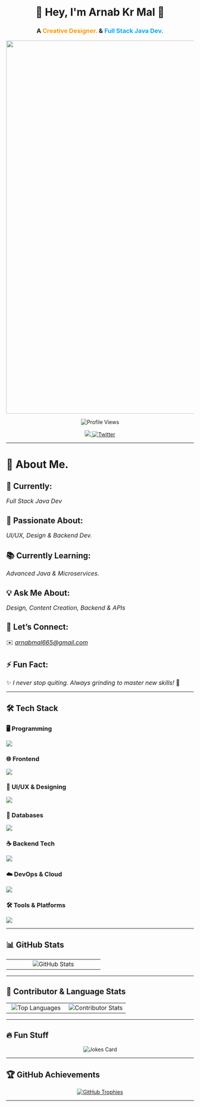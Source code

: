 <h1 align="center">🚀 Hey, I'm <strong>Arnab Kr  Mal</strong> 👋</h1>
<h3 align="center">
  A <span style="color:#ff9800;">Creative Designer.</span> & 
  <span style="color:#03a9f4;">Full Stack Java Dev.</span>
</h3>

<p align="center">
  <img src="https://i.postimg.cc/PJSNyhL0/Screenshot-2025-03-22-005250.png" width="1000">
</p>

<p align="center">
  <img src="https://komarev.com/ghpvc/?username=arnazz10&label=Profile%20views&color=0e75b6&style=flat" alt="Profile Views" />
</p>

<p align="center">
  <a href="https://www.linkedin.com/in/arnab-mal-74454127a/">
    <img src="https://img.shields.io/badge/-LinkedIn-0072b1?style=for-the-badge&logo=linkedin&logoColor=white">
  </a>
  <a href="https://twitter.com/arnabmaal">
    <img src="https://img.shields.io/twitter/follow/arnabmaal?logo=twitter&style=for-the-badge" alt="Twitter" />
  </a>
</p>

---

# 🚀 About Me.  

## **🎯 Currently:**  
<span style="font-size: 16px;">*Full Stack Java Dev*</span>  

## **🎨 Passionate About:**  
<span style="font-size: 16px;">*UI/UX, Design & Backend Dev.*</span>  

## **📚 Currently Learning:**  
<span style="font-size: 16px;">*Advanced Java & Microservices.*</span>  

## **💡 Ask Me About:**  
<span style="font-size: 16px;">*Design, Content Creation, Backend & APIs*</span>  

## **📩 Let’s Connect:**  
<span style="font-size: 16px;">✉️ *arnabmal665@gmail.com*</span>  

## **⚡ Fun Fact:**  
<span style="font-size: 16px;">✨ *I never stop quiting. Always grinding to master new skills!* 🚀</span>  


 
 

---

## 🛠 Tech Stack  

### 🖥️ Programming  

  <img src="https://skillicons.dev/icons?i=c,cpp,java,py,ts" />
</p>

### 🌐 Frontend  

  <img src="https://skillicons.dev/icons?i=js,ts,css,react,nextjs,vue" />
</p>

### 🎨 UI/UX & Designing  

  <img src="https://skillicons.dev/icons?i=figma,photoshop,aftereffects,illustrator,xd,indesign" />
</p>

### 💾 Databases  

  <img src="https://skillicons.dev/icons?i=mysql,postgres,mongodb" />
</p>

### ☕ Backend Tech  

  <img src="https://skillicons.dev/icons?i=spring,hibernate,nodejs,kafka" />
</p>

### ☁️ DevOps & Cloud  

  <img src="https://skillicons.dev/icons?i=docker,kubernetes,aws,gcp,azure" />
</p>

### 🛠️ Tools & Platforms  

  <img src="https://skillicons.dev/icons?i=git,github,vscode,linux" />
</p>

---

## 📊 GitHub Stats  

<table align="center">
  <tr>
    <td align="center" width="50%">
      <img src="https://github-readme-stats.vercel.app/api?username=Arnazz10&show_icons=true&theme=holi" alt="GitHub Stats">
  
  </tr>
</table>

---

## 🚀 Contributor & Language Stats  

<table align="center">
  <tr>
    <td align="center" width="50%">
      <img src="https://gitmystat.vercel.app/top?theme=dark&username=Arnazz10&layout=default" alt="Top Languages">
    </td>
    <td align="center" width="50%">
      <img src="https://github-contributor-stats.vercel.app/api?username=Arnazz10&limit=5&theme=dark&combine_all_yearly_contributions=true" alt="Contributor Stats">
    </td>
  </tr>
</table>

---

## 🔥 Fun Stuff  
<p align="center">
  <img src="https://readme-jokes.vercel.app/api" alt="Jokes Card"/>
</p>

---

## 🏆 GitHub Achievements  
<p align="center">
  <a href="https://github.com/ryo-ma/github-profile-trophy">
    <img src="https://github-profile-trophy.vercel.app/?username=Arnazz10&theme=onedark" alt="GitHub Trophies" />
  </a>
</p>

---

